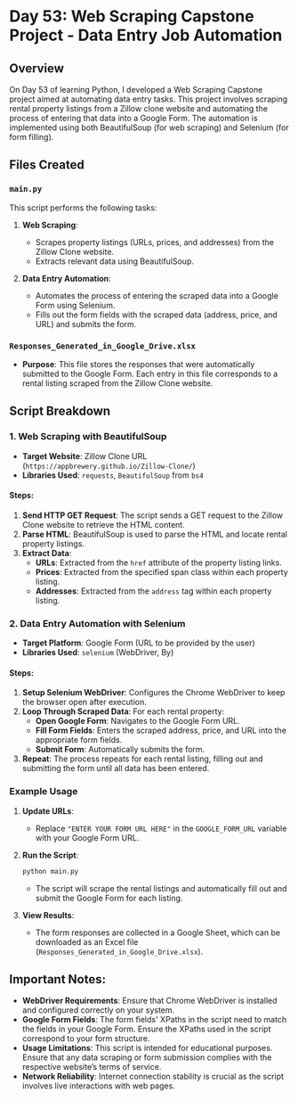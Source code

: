 # Day 53: Web Scraping Capstone Project - Data Entry Job Automation

## Overview

On Day 53 of learning Python, I developed a Web Scraping Capstone project aimed at automating data entry tasks. This project involves scraping rental property listings from a Zillow clone website and automating the process of entering that data into a Google Form. The automation is implemented using both BeautifulSoup (for web scraping) and Selenium (for form filling).

## Files Created

### `main.py`

This script performs the following tasks:

1. **Web Scraping**:
   - Scrapes property listings (URLs, prices, and addresses) from the Zillow Clone website.
   - Extracts relevant data using BeautifulSoup.

2. **Data Entry Automation**:
   - Automates the process of entering the scraped data into a Google Form using Selenium.
   - Fills out the form fields with the scraped data (address, price, and URL) and submits the form.

### `Responses_Generated_in_Google_Drive.xlsx`

- **Purpose**: This file stores the responses that were automatically submitted to the Google Form. Each entry in this file corresponds to a rental listing scraped from the Zillow Clone website.

## Script Breakdown

### 1. Web Scraping with BeautifulSoup

- **Target Website**: Zillow Clone URL (`https://appbrewery.github.io/Zillow-Clone/`)
- **Libraries Used**: `requests`, `BeautifulSoup` from `bs4`
  
#### Steps:
1. **Send HTTP GET Request**: The script sends a GET request to the Zillow Clone website to retrieve the HTML content.
2. **Parse HTML**: BeautifulSoup is used to parse the HTML and locate rental property listings.
3. **Extract Data**: 
   - **URLs**: Extracted from the `href` attribute of the property listing links.
   - **Prices**: Extracted from the specified span class within each property listing.
   - **Addresses**: Extracted from the `address` tag within each property listing.

### 2. Data Entry Automation with Selenium

- **Target Platform**: Google Form (URL to be provided by the user)
- **Libraries Used**: `selenium` (WebDriver, By)

#### Steps:
1. **Setup Selenium WebDriver**: Configures the Chrome WebDriver to keep the browser open after execution.
2. **Loop Through Scraped Data**: For each rental property:
   - **Open Google Form**: Navigates to the Google Form URL.
   - **Fill Form Fields**: Enters the scraped address, price, and URL into the appropriate form fields.
   - **Submit Form**: Automatically submits the form.
3. **Repeat**: The process repeats for each rental listing, filling out and submitting the form until all data has been entered.

### Example Usage

1. **Update URLs**:
   - Replace `"ENTER YOUR FORM URL HERE"` in the `GOOGLE_FORM_URL` variable with your Google Form URL.
   
2. **Run the Script**:
   ```bash
   python main.py
   ```
   - The script will scrape the rental listings and automatically fill out and submit the Google Form for each listing.

3. **View Results**:
   - The form responses are collected in a Google Sheet, which can be downloaded as an Excel file (`Responses_Generated_in_Google_Drive.xlsx`).

## Important Notes:

- **WebDriver Requirements**: Ensure that Chrome WebDriver is installed and configured correctly on your system.
- **Google Form Fields**: The form fields' XPaths in the script need to match the fields in your Google Form. Ensure the XPaths used in the script correspond to your form structure.
- **Usage Limitations**: This script is intended for educational purposes. Ensure that any data scraping or form submission complies with the respective website’s terms of service.
- **Network Reliability**: Internet connection stability is crucial as the script involves live interactions with web pages.
